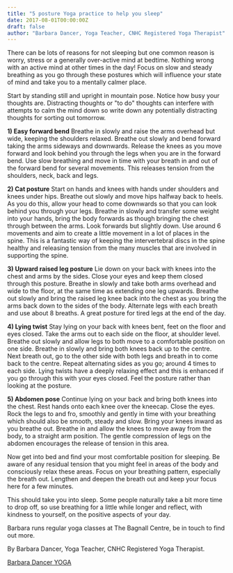 ```yaml
---
title: "5 posture Yoga practice to help you sleep"
date: 2017-08-01T00:00:00Z
draft: false
author: "Barbara Dancer, Yoga Teacher, CNHC Registered Yoga Therapist"
---
```


There can be lots of reasons for not sleeping but one common reason is worry, stress or a generally over-active mind at bedtime. Nothing wrong with an active mind at other times in the day! Focus on slow and steady breathing as you go through these postures which will influence your state of mind and take you to a mentally calmer place.

Start by standing still and upright in mountain pose. Notice how busy your thoughts are. Distracting thoughts or "to do" thoughts can interfere with attempts to calm the mind down so write down any potentially distracting thoughts for sorting out tomorrow.

**1) Easy forward bend**
Breathe in slowly and raise the arms overhead but wide, keeping the shoulders relaxed. Breathe out slowly and bend forward taking the arms sideways and downwards. Release the knees as you move forward and look behind you through the legs when you are in the forward bend. Use slow breathing and move in time with your breath in and out of the forward bend for several movements. This releases tension from the shoulders, neck, back and legs.

**2) Cat posture**
Start on hands and knees with hands under shoulders and knees under hips. Breathe out slowly and move hips halfway back to heels. As you do this, allow your head to come downwards so that you can look behind you through your legs. Breathe in slowly and transfer some weight into your hands, bring the body forwards as though bringing the chest through between the arms. Look forwards but slightly down. Use around 6 movements and aim to create a little movement in a lot of places in the spine. This is a fantastic way of keeping the intervertebral discs in the spine healthy and releasing tension from the many muscles that are involved in supporting the spine.

**3) Upward raised leg posture**
Lie down on your back with knees into the chest and arms by the sides. Close your eyes and keep them closed through this posture. Breathe in slowly and take both arms overhead and wide to the floor, at the same time as extending one leg upwards. Breathe out slowly and bring the raised leg knee back into the chest as you bring the arms back down to the sides of the body. Alternate legs with each breath and use about 8 breaths. A great posture for tired legs at the end of the day.

**4) Lying twist**
Stay lying on your back with knees bent, feet on the floor and eyes closed. Take the arms out to each side on the floor, at shoulder level. Breathe out slowly and allow legs to both move to a comfortable position on one side. Breathe in slowly and bring both knees back up to the centre. Next breath out, go to the other side with both legs and breath in to come back to the centre. Repeat alternating sides as you go; around 4 times to each side. Lying twists have a deeply relaxing effect and this is enhanced if you go through this with your eyes closed. Feel the posture rather than looking at the posture.

**5) Abdomen pose**
Continue lying on your back and bring both knees into the chest. Rest hands onto each knee over the kneecap. Close the eyes. Rock the legs to and fro, smoothly and gently in time with your breathing which should also be smooth, steady and slow. Bring your knees inward as you breathe out. Breathe in and allow the knees to move away from the body, to a straight arm position. The gentle compression of legs on the abdomen encourages the release of tension in this area.

Now get into bed and find your most comfortable position for sleeping. Be aware of any residual tension that you might feel in areas of the body and consciously relax these areas. Focus on your breathing pattern, especially the breath out. Lengthen and deepen the breath out and keep your focus here for a few minutes.

This should take you into sleep. Some people naturally take a bit more time to drop off, so use breathing for a little while longer and reflect, with kindness to yourself, on the positive aspects of your day.

Barbara runs regular yoga classes at The Bagnall Centre, be in touch to find out more.

By Barbara Dancer, Yoga Teacher, CNHC Registered Yoga Therapist.

[Barbara Dancer YOGA](http://www.barbaradanceryoga.co.uk/)